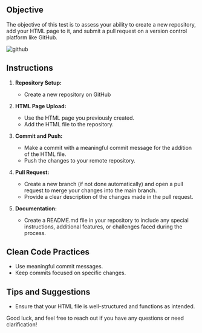 
## Objective

The objective of this test is to assess your ability to create a new repository, add your HTML page to it, and submit a pull request on a version control platform like GitHub.

![github](https://github.com/0marwa0/HTML-CSS-daily-missions/assets/14044653/3b3a7cf7-8814-490d-9445-8286f07ce9b6)

## Instructions

1. **Repository Setup:**
   - Create a new repository on GitHub 

2. **HTML Page Upload:**
   - Use the HTML page you previously created.
   - Add the HTML file to the repository.

3. **Commit and Push:**
   - Make a commit with a meaningful commit message for the addition of the HTML file.
   - Push the changes to your remote repository.

4. **Pull Request:**
   - Create a new branch (if not done automatically) and open a pull request to merge your changes into the main branch.
   - Provide a clear description of the changes made in the pull request.

5. **Documentation:**
   - Create a README.md file in your repository to include any special instructions, additional features, or challenges faced during the process.


## Clean Code Practices

- Use meaningful commit messages.
- Keep commits focused on specific changes.

## Tips and Suggestions
- Ensure that your HTML file is well-structured and functions as intended.


Good luck, and feel free to reach out if you have any questions or need clarification!
